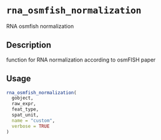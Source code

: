 # `rna_osmfish_normalization`

RNA osmfish normalization


## Description

function for RNA normalization according to osmFISH paper


## Usage

```r
rna_osmfish_normalization(
  gobject,
  raw_expr,
  feat_type,
  spat_unit,
  name = "custom",
  verbose = TRUE
)
```


